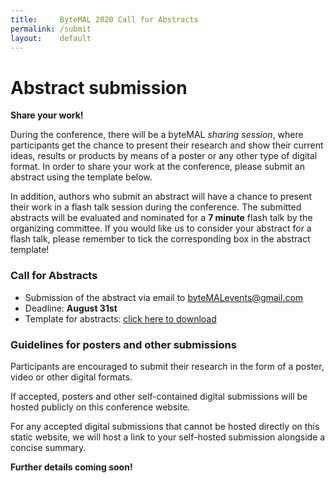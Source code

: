```yaml
---
title:     ByteMAL 2020 Call for Abstracts
permalink: /submit
layout:    default
---
```


# Abstract submission

**Share your work!**

During the conference, there will be a byteMAL *sharing session*, where participants get the chance to present their research and show their current ideas, results or products by means of a poster or any other type of digital format. In order to share your work at the conference, please submit an abstract using the template below. 

In addition, authors who submit an abstract will have a chance to present their work in a flash talk session during the conference. The submitted abstracts will be evaluated and nominated for a **7 minute** flash talk by the organizing committee. If you would like us to consider your abstract for a flash talk, please remember to tick the corresponding box in the abstract template!

### Call for Abstracts
- Submission of the abstract via email to byteMALevents@gmail.com
- Deadline: **August 31st**
- Template for abstracts: [click here to download](https://github.com/bytemal/bytemal-2020/blob/master/ByteMAL2020_NAME_abstract_v2.docx?raw=true)

### Guidelines for posters and other submissions
Participants are encouraged to submit their research in the form of a poster, video or other digital formats.

If accepted, posters and other self-contained digital submissions will be hosted publicly on this conference website. 

For any accepted digital submissions that cannot be hosted directly on this static website, we will host a link to your self-hosted submission alongside a concise summary.

**Further details coming soon!**
